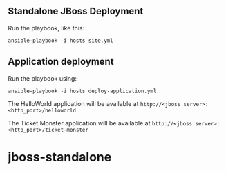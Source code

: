 ## Standalone JBoss Deployment

Run the playbook, like this:

	ansible-playbook -i hosts site.yml


## Application deployment

Run the playbook using:

	ansible-playbook -i hosts deploy-application.yml
	
The HelloWorld application will be available at `http://<jboss server>:<http_port>/helloworld`

The Ticket Monster application will be available at `http://<jboss server>:<http_port>/ticket-monster`
# jboss-standalone
